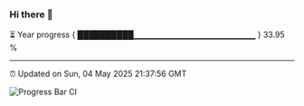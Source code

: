 ### Hi there 👋

⏳ Year progress { ██████████▁▁▁▁▁▁▁▁▁▁▁▁▁▁▁▁▁▁▁▁ } 33.95 %

---

⏰ Updated on Sun, 04 May 2025 21:37:56 GMT

![Progress Bar CI](https://github.com/IshwaranRudhara/GIT-ACTION/workflows/Progress%20Bar%20CI/badge.svg)

